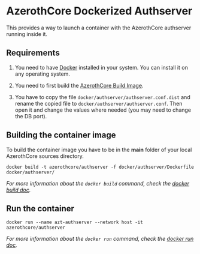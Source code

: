 # AzerothCore Dockerized Authserver

This provides a way to launch a container with the AzerothCore authserver running inside it.

## Requirements

1) You need to have [Docker](https://docs.docker.com/install/) installed in your system. You can install it on any operating system.

2) You need to first build the [AzerothCore Build Image](https://github.com/FrancescoBorzi/azerothcore-wotlk/tree/docker-server/docker/build).

3) You have to copy the file `docker/authserver/authserver.conf.dist` and rename the copied file to `docker/authserver/authserver.conf`. Then open it and change the values where needed (you may need to change the DB port).

## Building the container image

To build the container image you have to be in the **main** folder of your local AzerothCore sources directory.

```docker build -t azerothcore/authserver -f docker/authserver/Dockerfile docker/authserver/```

*For more information about the `docker build` command, check the [docker build doc](https://docs.docker.com/engine/reference/commandline/build/).*

## Run the container

```docker run --name azt-authserver --network host -it azerothcore/authserver```

*For more information about the `docker run` command, check the [docker run doc](https://docs.docker.com/engine/reference/run/).*
